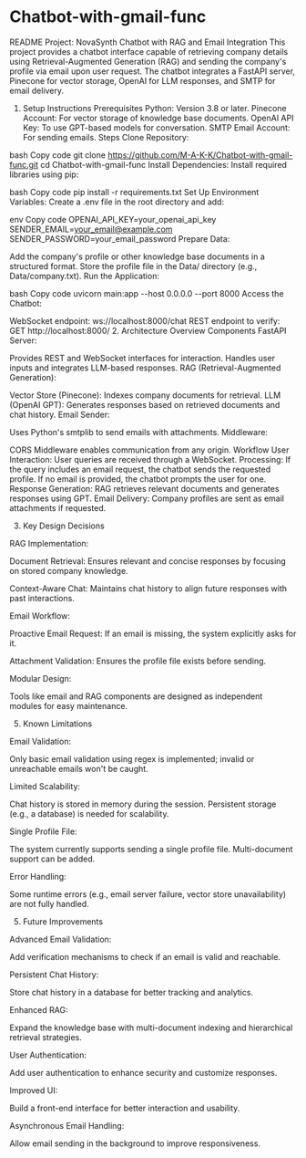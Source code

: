 # Chatbot-with-gmail-func

README
Project: NovaSynth Chatbot with RAG and Email Integration
This project provides a chatbot interface capable of retrieving company details using Retrieval-Augmented Generation (RAG) and sending the company's profile via email upon user request. The chatbot integrates a FastAPI server, Pinecone for vector storage, OpenAI for LLM responses, and SMTP for email delivery.

1. Setup Instructions
Prerequisites
Python: Version 3.8 or later.
Pinecone Account: For vector storage of knowledge base documents.
OpenAI API Key: To use GPT-based models for conversation.
SMTP Email Account: For sending emails.
Steps
Clone Repository:

bash
Copy code
git clone https://github.com/M-A-K-K/Chatbot-with-gmail-func.git
   cd Chatbot-with-gmail-func
Install Dependencies: Install required libraries using pip:

bash
Copy code
pip install -r requirements.txt
Set Up Environment Variables: Create a .env file in the root directory and add:

env
Copy code
OPENAI_API_KEY=your_openai_api_key
SENDER_EMAIL=your_email@example.com
SENDER_PASSWORD=your_email_password
Prepare Data:

Add the company's profile or other knowledge base documents in a structured format.
Store the profile file in the Data/ directory (e.g., Data/company.txt).
Run the Application:

bash
Copy code
uvicorn main:app --host 0.0.0.0 --port 8000
Access the Chatbot:

WebSocket endpoint: ws://localhost:8000/chat
REST endpoint to verify: GET http://localhost:8000/
2. Architecture Overview
Components
FastAPI Server:

Provides REST and WebSocket interfaces for interaction.
Handles user inputs and integrates LLM-based responses.
RAG (Retrieval-Augmented Generation):

Vector Store (Pinecone): Indexes company documents for retrieval.
LLM (OpenAI GPT): Generates responses based on retrieved documents and chat history.
Email Sender:

Uses Python's smtplib to send emails with attachments.
Middleware:

CORS Middleware enables communication from any origin.
Workflow
User Interaction:
User queries are received through a WebSocket.
Processing:
If the query includes an email request, the chatbot sends the requested profile.
If no email is provided, the chatbot prompts the user for one.
Response Generation:
RAG retrieves relevant documents and generates responses using GPT.
Email Delivery:
Company profiles are sent as email attachments if requested.


3. Key Design Decisions


RAG Implementation:

Document Retrieval: Ensures relevant and concise responses by focusing on stored company knowledge.

Context-Aware Chat: Maintains chat history to align future responses with past interactions.

Email Workflow:

Proactive Email Request: If an email is missing, the system explicitly asks for it.

Attachment Validation: Ensures the profile file exists before sending.

Modular Design:

Tools like email and RAG components are designed as independent modules for easy maintenance.

5. Known Limitations

Email Validation:


Only basic email validation using regex is implemented; invalid or unreachable emails won't be caught.

Limited Scalability:


Chat history is stored in memory during the session. Persistent storage (e.g., a database) is needed for scalability.

Single Profile File:


The system currently supports sending a single profile file. Multi-document support can be added.

Error Handling:

Some runtime errors (e.g., email server failure, vector store unavailability) are not fully handled.

5. Future Improvements

Advanced Email Validation:


Add verification mechanisms to check if an email is valid and reachable.

Persistent Chat History:

Store chat history in a database for better tracking and analytics.

Enhanced RAG:

Expand the knowledge base with multi-document indexing and hierarchical retrieval strategies.

User Authentication:

Add user authentication to enhance security and customize responses.

Improved UI:

Build a front-end interface for better interaction and usability.

Asynchronous Email Handling:

Allow email sending in the background to improve responsiveness.
